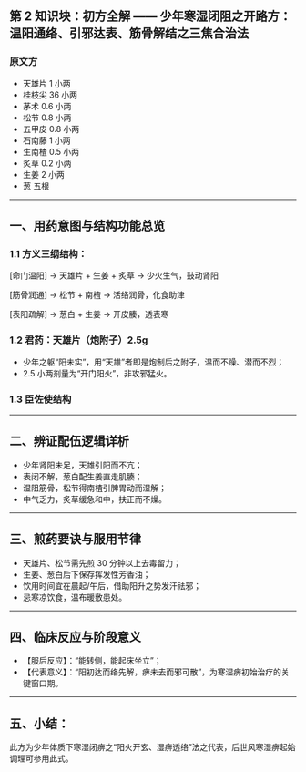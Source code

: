 ## 第 2 知识块：初方全解 —— 少年寒湿闭阻之开路方：温阳通络、引邪达表、筋骨解结之三焦合治法

### 原文方

- 天雄片 1 小两
- 桂枝尖 36 小两
- 茅术 0.6 小两
- 松节 0.8 小两
- 五甲皮 0.8 小两
- 石南藤 1 小两
- 生南楂 0.5 小两
- 炙草 0.2 小两
- 生姜 2 小两
- 葱 五根

---

## 一、用药意图与结构功能总览

### 1.1 方义三纲结构：

\[命门温阳] → 天雄片 + 生姜 + 炙草 → 少火生气，鼓动肾阳

\[筋骨润通] → 松节 + 南楂 → 活络润骨，化食助津

\[表阳疏解] → 葱白 + 生姜 → 开皮腠，透表寒

### 1.2 君药：天雄片（炮附子）2.5g

- 少年之躯“阳未实”，用“天雄”者即是炮制后之附子，温而不躁、潜而不烈；
- 2.5 小两剂量为“开门阳火”，非攻邪猛火。

### 1.3 臣佐使结构

---

## 二、辨证配伍逻辑详析

- 少年肾阳未足，天雄引阳而不亢；
- 表闭不解，葱白配生姜直走肌腠；
- 湿阻筋骨，松节得南楂引脾胃动而湿解；
- 中气乏力，炙草缓急和中，扶正而不燥。

---

## 三、煎药要诀与服用节律

- 天雄片、松节需先煎 30 分钟以上去毒留力；
- 生姜、葱白后下保存挥发性芳香油；
- 饮用时间宜在晨起/午后，借助阳升之势发汗祛邪；
- 忌寒凉饮食，温布暖敷患处。

---

## 四、临床反应与阶段意义

- 【服后反应】：“能转侧，能起床坐立”；
- 【代表意义】：“阳初达而络先解，痹未去而邪可散”，为寒湿痹初始治疗的关键窗口期。

---

## 五、小结：

此方为少年体质下寒湿闭痹之“阳火开玄、湿痹透络”法之代表，后世风寒湿痹起始调理可参用此式。
